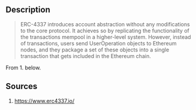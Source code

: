 ## Description

> ERC-4337 introduces account abstraction without any modifications to the core protocol. It achieves so by replicating the functionality of the transactions mempool in a higher-level system. However, instead of transactions, users send UserOperation objects to Ethereum nodes, and they package a set of these objects into a single transaction that gets included in the Ethereum chain.

From 1. below. 
## Sources

1. https://www.erc4337.io/
